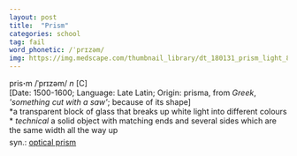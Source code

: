 ```yaml
---
layout: post
title:  "Prism"
categories: school
tag: fail
word_phonetic: /ˈprɪzəm/
img: https://img.medscape.com/thumbnail_library/dt_180131_prism_light_800x600.jpg
---
```

<DIV style="MARGIN: 0px 0px 5px">pris<B>·</B>m /ˈprɪzəm/</FONT> <I>n</I> [C]</FONT> <BR>[Date:</FONT> 1500-1600; Language: Late Latin;</FONT> Origin:</FONT> prisma, from <I>Greek</I>, <I>'something cut with a saw'</I>; because of its shape]<BR>*a transparent block of glass that breaks up white light into different colours<BR>* <I>technical</I> a solid object with matching ends and several sides which are the same width all the way up</DIV>
<DIV style="MARGIN: 0px 0px 5px">
<DIV style="MARGIN: 4px 0px">syn.: <A href="{{ site.baseurl }}/optical%20prism"><U>optical prism</U></A></DIV></DIV>

